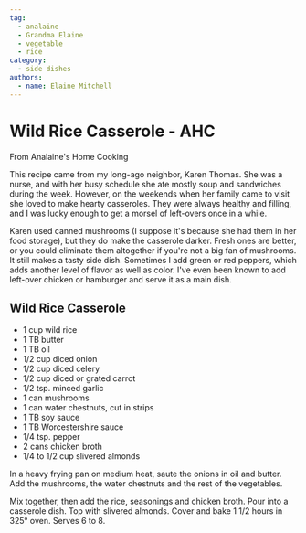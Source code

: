 ```yaml
---
tag:
  - analaine
  - Grandma Elaine
  - vegetable
  - rice
category:
  - side dishes
authors:
  - name: Elaine Mitchell
---
```


# Wild Rice Casserole - AHC
From Analaine's Home Cooking

This recipe came from my long-ago neighbor, Karen Thomas. She was a nurse, and with her
busy schedule she ate mostly soup and sandwiches during the week.
However, on the weekends when her family came to visit she loved to make hearty casseroles.
They were always healthy and filling, and I was lucky enough to get a morsel of left-overs once
in a while.

Karen used canned mushrooms (I suppose it's because she had them in her food storage), but
they do make the casserole darker. Fresh ones are better, or you could eliminate them altogether
if you're not a big fan of mushrooms.
It still makes a tasty side dish. Sometimes I add green or red peppers, which adds another level
of flavor as well as color. I've even been known to add left-over chicken or hamburger and
serve it as a main dish.

## Wild Rice Casserole
* 1 cup wild rice
* 1 TB butter
* 1 TB oil
* 1/2 cup diced onion
* 1/2 cup diced celery
* 1/2 cup diced or grated carrot
* 1/2 tsp. minced garlic
* 1 can mushrooms
* 1 can water chestnuts, cut in strips
* 1 TB soy sauce
* 1 TB Worcestershire sauce
* 1/4 tsp. pepper
* 2 cans chicken broth
* 1/4 to 1/2 cup slivered almonds

In a heavy frying pan on medium heat, saute the onions in oil and butter. Add the mushrooms,
the water chestnuts and the rest of the vegetables.

Mix together, then add the rice, seasonings and chicken broth. Pour into a casserole dish. Top
with slivered almonds. Cover and bake 1 1/2 hours in 325° oven. Serves 6 to 8.
